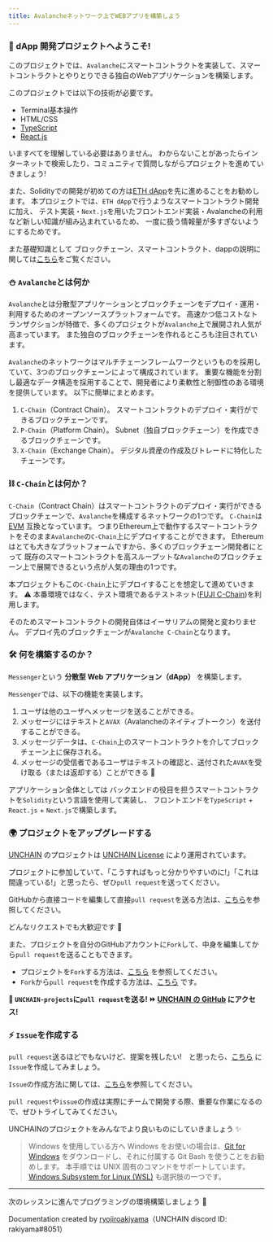 ```yaml
---
title: Avalancheネットワーク上でWEBアプリを構築しよう
---
```

### 👋 dApp 開発プロジェクトへようこそ!

このプロジェクトでは、`Avalanche`にスマートコントラクトを実装して、スマートコントラクトとやりとりできる独自のWebアプリケーションを構築します。

このプロジェクトでは以下の技術が必要です。

- Terminal基本操作
- HTML/CSS
- [TypeScript](https://typescriptbook.jp/overview/features)
- [React.js](https://ja.reactjs.org/)

いますべてを理解している必要はありません。
わからないことがあったらインターネットで検索したり、コミュニティで質問しながらプロジェクトを進めていきましょう!

また、Solidityでの開発が初めての方は[ETH dApp](https://buidl.unchain.tech/ETH-DAO/ja/section-0/lesson-1_%E3%82%A4%E3%83%BC%E3%82%B5%E3%83%AA%E3%82%A2%E3%83%A0%E3%83%8D%E3%83%83%E3%83%88%E3%83%AF%E3%83%BC%E3%82%AF%E4%B8%8A%E3%81%A7DAO%E3%82%92%E7%AB%8B%E3%81%A1%E4%B8%8A%E3%81%92%E3%82%88%E3%81%86)を先に進めることをお勧めします。
本プロジェクトでは、`ETH dApp`で行うようなスマートコントラクト開発に加え、
テスト実装・`Next.js`を用いたフロントエンド実装・Avalancheの利用など新しい知識が組み込まれているため、
一度に扱う情報量が多すぎないようにするためです。

また基礎知識として
ブロックチェーン、スマートコントラクト、dappの説明に関しては[こちら](/Ethereum/ETH-dApp)をご覧ください。

### ⛄ `Avalanche`とは何か

`Avalanche`とは分散型アプリケーションとブロックチェーンをデプロイ・運用・利用するためのオープンソースプラットフォームです。
高速かつ低コストなトランザクションが特徴で、多くのプロジェクトが`Avalanche`上で展開され人気が高まっています。
また独自のブロックチェーンを作れるところも注目されています。

`Avalanche`のネットワークはマルチチェーンフレームワークというものを採用していて、3つのブロックチェーンによって構成されています。
重要な機能を分割し最適なデータ構造を採用することで、開発者により柔軟性と制御性のある環境を提供しています。
以下に簡単にまとめます。

1. `C-Chain`（Contract Chain）。
   スマートコントラクトのデプロイ・実行ができるブロックチェーンです。
2. `P-Chain`（Platform Chain）。
   Subnet（独自ブロックチェーン）を作成できるブロックチェーンです。
3. `X-Chain`（Exchange Chain）。
   デジタル資産の作成及びトレードに特化したチェーンです。

### ⛓️ `C-Chain`とは何か？

`C-Chain`（Contract Chain）はスマートコントラクトのデプロイ・実行ができるブロックチェーンで、`Avalanche`を構成するネットワークの1つです。
`C-Chain`は [EVM](https://phemex.com/ja/academy/%E3%82%A4%E3%83%BC%E3%82%B5%E3%83%AA%E3%82%A2%E3%83%A0%E3%83%90%E3%83%BC%E3%83%81%E3%83%A3%E3%83%AB%E3%83%9E%E3%82%B7%E3%83%B3-%E3%81%9D%E3%81%AE%E4%BB%95%E7%B5%84%E3%81%BF%E3%81%A8%E3%81%AF#:~:text=%E3%82%A4%E3%83%BC%E3%82%B5%E3%83%AA%E3%82%A2%E3%83%A0%E3%83%90%E3%83%BC%E3%83%81%E3%83%A3%E3%83%AB%E3%83%9E%E3%82%B7%E3%83%B3%EF%BC%88EVM,%E3%81%99%E3%82%8B%E3%81%93%E3%81%A8%E3%81%8C%E3%81%A7%E3%81%8D%E3%81%BE%E3%81%99%E3%80%82) 互換となっています。
つまりEthereum上で動作するスマートコントラクトをそのまま`Avalanche`の`C-Chain`上にデプロイすることができます。
Ethereumはとても大きなプラットフォームですから、多くのブロックチェーン開発者にとって
既存のスマートコントラクトを高スループットな`Avalanche`のブロックチェーン上で展開できるという点が人気の理由の1つです。

本プロジェクトもこの`C-Chain`上にデプロイすることを想定して進めていきます。
⚠️ 本番環境ではなく、テスト環境であるテストネット([FUJI C-Chain](https://docs.avax.network/quickstart/fuji-workflow))を利用します。

そのためスマートコントラクトの開発自体はイーサリアムの開発と変わりません。
デプロイ先のブロックチェーンが`Avalanche C-Chain`となります。

### 🛠 何を構築するのか？

`Messenger`という **分散型 Web アプリケーション（dApp）** を構築します。

`Messenger`では、以下の機能を実装します。

1. ユーザは他のユーザへメッセージを送ることができる。
2. メッセージにはテキストと`AVAX`（Avalancheのネイティブトークン）を送付することができる。
3. メッセージデータは、`C-Chain`上のスマートコントラクトを介してブロックチェーン上に保存される。
4. メッセージの受信者であるユーザはテキストの確認と、送付された`AVAX`を受け取る（または返却する）ことができる 🎉

アプリケーション全体としては
バックエンドの役目を担うスマートコントラクトを`Solidity`という言語を使用して実装し、
フロントエンドを`TypeScript` + `React.js` + `Next.js`で構築します。

### 🌍 プロジェクトをアップグレードする

[UNCHAIN](https://www.unchain.tech/) のプロジェクトは [UNCHAIN License](https://github.com/unchain-tech/UNCHAIN-projects/blob/main/LICENSE) により運用されています。

プロジェクトに参加していて、「こうすればもっと分かりやすいのに!」「これは間違っている!」と思ったら、ぜひ`pull request`を送ってください。

GitHubから直接コードを編集して直接`pull request`を送る方法は、[こちら](https://docs.github.com/ja/repositories/working-with-files/managing-files/editing-files#editing-files-in-another-users-repository)を参照してください。

どんなリクエストでも大歓迎です 🎉

また、プロジェクトを自分のGitHubアカウントに`Fork`して、中身を編集してから`pull request`を送ることもできます。

- プロジェクトを`Fork`する方法は、[こちら](https://docs.github.com/ja/get-started/quickstart/fork-a-repo) を参照してください。
- `Fork`から`pull request`を作成する方法は、[こちら](https://docs.github.com/ja/pull-requests/collaborating-with-pull-requests/proposing-changes-to-your-work-with-pull-requests/creating-a-pull-request-from-a-fork) です。

**👋 `UNCHAIN-projects`に`pull request`を送る! ⏩ [UNCHAIN の GitHub](https://github.com/unchain-tech/UNCHAIN-projects) にアクセス!**

### ⚡️ `Issue`を作成する

`pull request`送るほどでもないけど、提案を残したい!　と思ったら、[こちら](https://github.com/unchain-tech/UNCHAIN-projects/issues) に`Issue`を作成してみましょう。

`Issue`の作成方法に関しては、[こちら](https://docs.github.com/ja/issues/tracking-your-work-with-issues/creating-an-issue)を参照してください。

`pull request`や`issue`の作成は実際にチームで開発する際、重要な作業になるので、ぜひトライしてみてください。

UNCHAINのプロジェクトをみんなでより良いものにしていきましょう ✨

> Windows を使用している方へ
> Windows をお使いの場合は、[Git for Windows](https://gitforwindows.org/) をダウンロードし、それに付属する Git Bash を使うことをお勧めします。
> 本手順では UNIX 固有のコマンドをサポートしています。
> [Windows Subsystem for Linux (WSL)](https://docs.microsoft.com/en-us/windows/wsl/install) も選択肢の一つです。

---

次のレッスンに進んでプログラミングの環境構築しましょう 🎉

Documentation created by [ryojiroakiyama](https://github.com/ryojiroakiyama)（UNCHAIN discord ID: rakiyama#8051）

